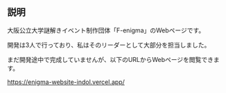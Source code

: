 ## 説明

<p>大阪公立大学謎解きイベント制作団体「F-enigma」のWebページです。</p>
<p>開発は3人で行っており、私はそのリーダーとして大部分を担当しました。</p>
<p>まだ開発途中で完成していませんが、以下のURLからWebページを閲覧できます。</p>
<a href="https://enigma-website-indol.vercel.app/">https://enigma-website-indol.vercel.app/</a>
